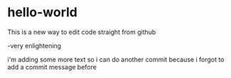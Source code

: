 hello-world
===========

This is a new way to edit code straight from github

  -very enlightening
  
  i'm adding some more text so i can do another commit because i forgot to add a commit message before
  
